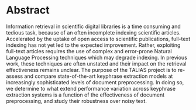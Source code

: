 # Abstract

Information retrieval in scientific digital libraries is a time consuming and tedious task, because of an often incomplete indexing scientific articles. Accelerated by the uptake of open access to scientific publications, full-text indexing has not yet led to the expected improvement. Rather, exploiting full-text articles requires the use of complex and error-prone Natural Language Processing techniques which may degrade indexing. In previous work, these techniques are often unstated and their impact on the retrieval effectiveness remains unclear. The purpose of the TALIAS project is to re-assess and compare state-of-the-art keyphrase extraction models at increasingly sophisticated levels of document preprocessing. In doing so, we determine to what extend performance variation across keyphrase extraction systems is a function of the effectiveness of document preprocessing, and study their robustness over noisy text.